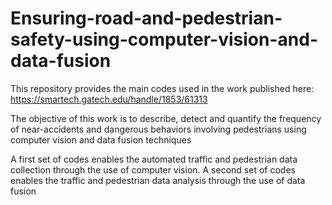 # Ensuring-road-and-pedestrian-safety-using-computer-vision-and-data-fusion

This repository provides the main codes used in the work published here: https://smartech.gatech.edu/handle/1853/61313

The objective of this work is to describe, detect and quantify the frequency of near-accidents and dangerous behaviors involving pedestrians using computer vision and data fusion techniques

A first set of codes enables the automated traffic and pedestrian data collection through the use of computer vision.
A second set of codes enables the traffic and pedestrian data analysis through the use of data fusion
